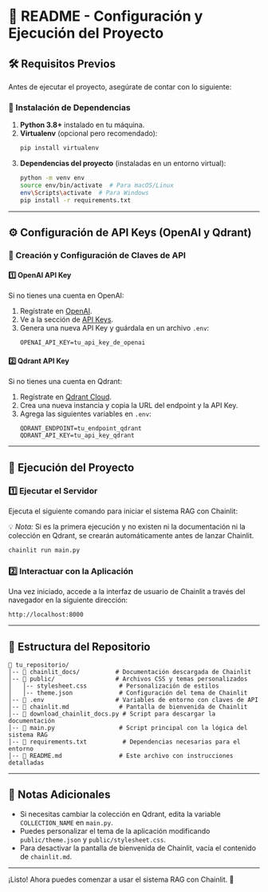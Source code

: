 # 📘 README - Configuración y Ejecución del Proyecto

## 🛠️ Requisitos Previos
Antes de ejecutar el proyecto, asegúrate de contar con lo siguiente:

### 🔹 Instalación de Dependencias
1. **Python 3.8+** instalado en tu máquina.
2. **Virtualenv** (opcional pero recomendado):
   ```bash
   pip install virtualenv
   ```
3. **Dependencias del proyecto** (instaladas en un entorno virtual):
   ```bash
   python -m venv env
   source env/bin/activate  # Para macOS/Linux
   env\Scripts\activate  # Para Windows
   pip install -r requirements.txt
   ```

---
## ⚙️ Configuración de API Keys (OpenAI y Qdrant)
### 🔹 Creación y Configuración de Claves de API

#### 1️⃣ OpenAI API Key
Si no tienes una cuenta en OpenAI:
1. Regístrate en [OpenAI](https://platform.openai.com/signup/).
2. Ve a la sección de [API Keys](https://platform.openai.com/account/api-keys).
3. Genera una nueva API Key y guárdala en un archivo `.env`:
   ```plaintext
   OPENAI_API_KEY=tu_api_key_de_openai
   ```

#### 2️⃣ Qdrant API Key
Si no tienes una cuenta en Qdrant:
1. Regístrate en [Qdrant Cloud](https://cloud.qdrant.io/).
2. Crea una nueva instancia y copia la URL del endpoint y la API Key.
3. Agrega las siguientes variables en `.env`:
   ```plaintext
   QDRANT_ENDPOINT=tu_endpoint_qdrant
   QDRANT_API_KEY=tu_api_key_qdrant
   ```

---
## 🚀 Ejecución del Proyecto

### 1️⃣ Ejecutar el Servidor
Ejecuta el siguiente comando para iniciar el sistema RAG con Chainlit:

💡 *Nota:* Si es la primera ejecución y no existen ni la documentación ni la colección en Qdrant, se crearán automáticamente antes de lanzar Chainlit.
```bash
chainlit run main.py
```

### 2️⃣ Interactuar con la Aplicación
Una vez iniciado, accede a la interfaz de usuario de Chainlit a través del navegador en la siguiente dirección:
```plaintext
http://localhost:8000
```

---
## 📂 Estructura del Repositorio
```
📁 tu_repositorio/
│-- 📁 chainlit_docs/          # Documentación descargada de Chainlit
│-- 📁 public/                 # Archivos CSS y temas personalizados
│   │-- stylesheet.css         # Personalización de estilos
│   │-- theme.json             # Configuración del tema de Chainlit
│-- 📄 .env                    # Variables de entorno con claves de API
│-- 📄 chainlit.md              # Pantalla de bienvenida de Chainlit
│-- 📄 download_chainlit_docs.py # Script para descargar la documentación
│-- 📄 main.py                  # Script principal con la lógica del sistema RAG
│-- 📄 requirements.txt          # Dependencias necesarias para el entorno
│-- 📄 README.md                # Este archivo con instrucciones detalladas
```

---
## 📢 Notas Adicionales
- Si necesitas cambiar la colección en Qdrant, edita la variable `COLLECTION_NAME` en `main.py`.
- Puedes personalizar el tema de la aplicación modificando `public/theme.json` y `public/stylesheet.css`.
- Para desactivar la pantalla de bienvenida de Chainlit, vacía el contenido de `chainlit.md`.

---
¡Listo! Ahora puedes comenzar a usar el sistema RAG con Chainlit. 🚀

